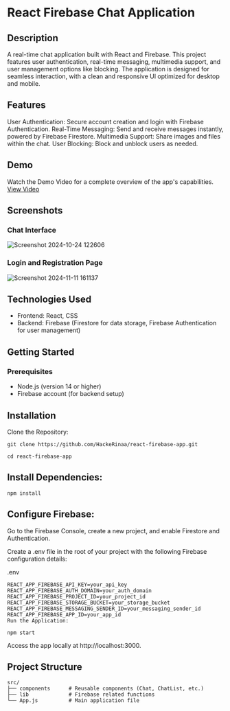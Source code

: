 # React Firebase Chat Application

## Description
A real-time chat application built with React and Firebase. This project features user authentication, real-time messaging, multimedia support, and user management options like blocking. The application is designed for seamless interaction, with a clean and responsive UI optimized for desktop and mobile.

## Features
User Authentication: Secure account creation and login with Firebase Authentication.
Real-Time Messaging: Send and receive messages instantly, powered by Firebase Firestore.
Multimedia Support: Share images and files within the chat.
User Blocking: Block and unblock users as needed.



## Demo
Watch the Demo Video for a complete overview of the app's capabilities.
[View Video](https://www.canva.com/design/DAGWLe6XNP8/DamUlXpDcB4FrLGzRdhuPw/edit?utm_content=DAGWLe6XNP8&utm_campaign=designshare&utm_medium=link2&utm_source=sharebutton)


## Screenshots
### Chat Interface
![Screenshot 2024-10-24 122606](https://github.com/user-attachments/assets/91e0ea0a-9f4f-423e-87d5-ba0bf8f870fb)

### Login and Registration Page
![Screenshot 2024-11-11 161137](https://github.com/user-attachments/assets/d0ea0b44-c060-422a-bf9b-cb2ccbc45bac)


## Technologies Used
- Frontend: React, CSS
- Backend: Firebase (Firestore for data storage, Firebase Authentication for user management)


## Getting Started
### Prerequisites
- Node.js (version 14 or higher)
- Firebase account (for backend setup)

## Installation
Clone the Repository:

`git clone https://github.com/HackeRinaa/react-firebase-app.git`

`cd react-firebase-app`

## Install Dependencies:

`npm install`

## Configure Firebase:

Go to the Firebase Console, create a new project, and enable Firestore and Authentication.

Create a .env file in the root of your project with the following Firebase configuration details:

.env
```
REACT_APP_FIREBASE_API_KEY=your_api_key
REACT_APP_FIREBASE_AUTH_DOMAIN=your_auth_domain
REACT_APP_FIREBASE_PROJECT_ID=your_project_id
REACT_APP_FIREBASE_STORAGE_BUCKET=your_storage_bucket
REACT_APP_FIREBASE_MESSAGING_SENDER_ID=your_messaging_sender_id
REACT_APP_FIREBASE_APP_ID=your_app_id
Run the Application:
```

`npm start`

Access the app locally at http://localhost:3000.

## Project Structure
```
src/
├── components      # Reusable components (Chat, ChatList, etc.)
├── lib             # Firebase related functions
└── App.js          # Main application file
```

